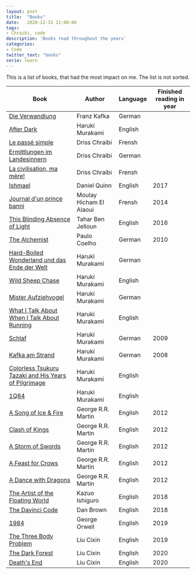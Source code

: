 ```yaml
---
layout: post
title:  "Books"
date:   2020-12-31 11:08:00
tags:
- Chraibi, code
description: 'Books read throughout the years'
categories:
- Code
twitter_text: "books"
serie: learn
---
```


This is a list of books, that had the most impact on me. The list is not sorted. 


|Book | Author   | Language |Finished reading in year|
|-----|----------|--------|----|
| [Die Verwandlung](https://www.goodreads.com/book/show/1965483.Franz_Kafka_Die_Verwandlung?from_search=true&from_srp=true&qid=8mtMmASNGk&rank=1) | Franz Kafka | German | | 
| [After Dark](https://en.wikipedia.org/wiki/After_Dark_(Murakami_novel)) | Haruki Murakami | English | |
| [Le passé simple](https://www.goodreads.com/book/show/32857743-le-pass-simple) | Driss Chraibi | Frensh | |
|[Ermittlungen im Landesinnern](https://www.goodreads.com/book/show/3526619-ermittlungen-im-landesinnern?from_search=true&from_srp=true&qid=YyUY1Zn4LK&rank=1)| Driss Chraibi | German||
| [La civilisation, ma mère!](https://www.goodreads.com/book/show/1483399.La_Civilisation_ma_M_re_?from_search=true&from_srp=true&qid=JvT6wNgvnt&rank=1) | Driss Chraibi | Frensh | | 
| [Ishmael](https://www.goodreads.com/book/show/40611328-ishmael?from_search=true&from_srp=true&qid=o5LjCJex8D&rank=1) | Daniel Quinn | English | 2017 | 
|[Journal d'un prince banni](https://www.goodreads.com/book/show/20306515-journal-d-un-prince-banni?ac=1&from_search=true&qid=NlZU9SfeED&rank=1) | Moulay Hicham El Alaoui | Frensh | 2014 |
|[ This Blinding Absence of Light ](https://www.goodreads.com/book/show/20870778-this-blinding-absence-of-light?from_search=true&from_srp=true&qid=1fhpUsE26h&rank=1)| Tahar Ben Jelloun |English | 2016|
|[The Alchemist](https://www.goodreads.com/book/show/18144590-the-alchemist?from_search=true&from_srp=true&qid=o6Y8io1qNM&rank=1) | Paulo Coelho | German | 2010 |
| [Hard-Boiled Wonderland und das Ende der Welt](https://www.goodreads.com/book/show/1490912.Hard_boiled_Wonderland_und_das_Ende_der_Welt?from_search=true&from_srp=true&qid=i1A6CUrJYZ&rank=1)| Haruki Murakami | German| |
| [Wild Sheep Chase](https://www.goodreads.com/book/show/1034472.A_Wild_Sheep_Chase_Dance_Dance_Dance?from_search=true&from_srp=true&qid=mqq8q00c6j&rank=2) | Haruki Murakami | English | |
| [Mister Aufziehvogel](https://www.goodreads.com/book/show/1477355.Mister_Aufziehvogel?from_search=true&from_srp=true&qid=iKxEZ6vIXs&rank=1)| Haruki Murakami  | German| |
|[What I Talk About When I Talk About Running](https://www.goodreads.com/book/show/2195464.What_I_Talk_About_When_I_Talk_About_Running?from_search=true&from_srp=true&qid=Af7V4AVX0e&rank=1)| Haruki Murakami   | English | |
|[Schlaf](https://www.goodreads.com/book/show/13630847-schlaf?from_search=true&from_srp=true&qid=cHcbGVrB0j&rank=3)| Haruki Murakami  | German | 2009|
| [Kafka am Strand](https://www.goodreads.com/book/show/836232.Kafka_am_Strand?from_search=true&from_srp=true&qid=Xxla0wuAym&rank=1)| Haruki Murakami  | German | 2008 | 
|[Colorless Tsukuru Tazaki and His Years of Pilgrimage](https://www.goodreads.com/book/show/41022133-colorless-tsukuru-tazaki-and-his-years-of-pilgrimage?from_search=true&from_srp=true&qid=lSyzd3WZKQ&rank=1)| Haruki Murakami | English| |
|[1Q84](https://www.goodreads.com/book/show/10357575-1q84?from_search=true&from_srp=true&qid=8xncdKIgkN&rank=1)| Haruki Murakami |  English | |
|[A Song of Ice & Fire](https://www.goodreads.com/book/show/13496.A_Game_of_Thrones?from_search=true&from_srp=true&qid=ymRRcTnoUE&rank=2) |George R.R. Martin | English | 2012|
|[Clash of Kings](https://www.goodreads.com/book/show/10572.A_Clash_of_Kings?from_search=true&from_srp=true&qid=ymRRcTnoUE&rank=3) |George R.R. Martin | English | 2012|
|[A Storm of Swords](https://www.goodreads.com/book/show/62291.A_Storm_of_Swords?from_search=true&from_srp=true&qid=ymRRcTnoUE&rank=5) |George R.R. Martin | English | 2012|
|[A Feast for Crows](https://www.goodreads.com/book/show/13497.A_Feast_for_Crows?from_search=true&from_srp=true&qid=ymRRcTnoUE&rank=7) |George R.R. Martin | English | 2012|
|[A Dance with Dragons](https://www.goodreads.com/book/show/10664113-a-dance-with-dragons?from_search=true&from_srp=true&qid=ymRRcTnoUE&rank=6) |George R.R. Martin | English | 2012|
|[The Artist of the Floating World](https://www.goodreads.com/book/show/28922.An_Artist_of_the_Floating_World?from_search=true&from_srp=true&qid=2boC2gYaWn&rank=1)| Kazuo Ishiguro |  English | 2018 |
|[The Davinci Code](https://www.goodreads.com/book/show/22304778-the-davinci-code?from_search=true&from_srp=true&qid=zJiXNKUZFZ&rank=2)| Dan Brown|English | 2018|
|[1984](https://en.wikipedia.org/wiki/Nineteen_Eighty-Four) | George Orwell| English  |2019|
|[The Three Body Problem](https://www.goodreads.com/book/show/20518872-the-three-body-problem?from_search=true&from_srp=true&qid=WDUXCZt8si&rank=1)| Liu Cixin |English | 2019|
|[The Dark Forest](https://www.goodreads.com/book/show/23168817-the-dark-forest)| Liu Cixin| English | 2020|
|[Death's End](https://www.goodreads.com/book/show/25451264-death-s-end)| Liu Cixin | English | 2020|

